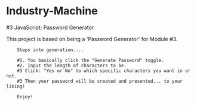 # Industry-Machine
#3 JavaScript: Password Generator


 This project is based on being a 'Password Generator' for Module #3.
        
        Steps into generation....

        #1. You basically click the "Generate Password" toggle.
        #2. Input the length of characters to be.
        #3 Click: "Yes or No" to which specific characters you want in or not.
        #3 Then your password will be created and presented... to your liking!

        Enjoy!
        
        
        
        
